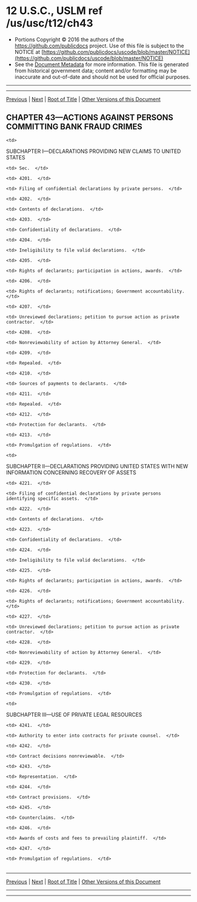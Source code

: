 ---
---

# 12 U.S.C., USLM ref /us/usc/t12/ch43

* Portions Copyright © 2016 the authors of the https://github.com/publicdocs project.
  Use of this file is subject to the NOTICE at [https://github.com/publicdocs/uscode/blob/master/NOTICE](https://github.com/publicdocs/uscode/blob/master/NOTICE)
* See the [Document Metadata](././../../../..//README.md) for more information.
  This file is generated from historical government data; content and/or formatting may be inaccurate and out-of-date and should not be used for official purposes.

----------
----------

[Previous](./../../../..//us/usc/t12/ch42/schII/m__us_usc_t12_s4147.md) | [Next](./../../../..//us/usc/t12/ch43/schI/m__us_usc_t12_ch43_schI.md) | [Root of Title](./../../../../) | [Other Versions of this Document](https://publicdocs.github.io/go/links?ns=uslm&ref=%2Fus%2Fusc%2Ft12%2Fch43)

## CHAPTER 43—ACTIONS AGAINST PERSONS COMMITTING BANK FRAUD CRIMES

<table>

  <tr>

    <td> 

SUBCHAPTER I—DECLARATIONS PROVIDING NEW CLAIMS TO UNITED STATES  </td>

  </tr>

  <tr>

    <td> Sec.  </td>

  </tr>

  <tr>

    <td> 4201.  </td>

    <td> Filing of confidential declarations by private persons.  </td>

  </tr>

  <tr>

    <td> 4202.  </td>

    <td> Contents of declarations.  </td>

  </tr>

  <tr>

    <td> 4203.  </td>

    <td> Confidentiality of declarations.  </td>

  </tr>

  <tr>

    <td> 4204.  </td>

    <td> Ineligibility to file valid declarations.  </td>

  </tr>

  <tr>

    <td> 4205.  </td>

    <td> Rights of declarants; participation in actions, awards.  </td>

  </tr>

  <tr>

    <td> 4206.  </td>

    <td> Rights of declarants; notifications; Government accountability.  </td>

  </tr>

  <tr>

    <td> 4207.  </td>

    <td> Unreviewed declarations; petition to pursue action as private contractor.  </td>

  </tr>

  <tr>

    <td> 4208.  </td>

    <td> Nonreviewability of action by Attorney General.  </td>

  </tr>

  <tr>

    <td> 4209.  </td>

    <td> Repealed.  </td>

  </tr>

  <tr>

    <td> 4210.  </td>

    <td> Sources of payments to declarants.  </td>

  </tr>

  <tr>

    <td> 4211.  </td>

    <td> Repealed.  </td>

  </tr>

  <tr>

    <td> 4212.  </td>

    <td> Protection for declarants.  </td>

  </tr>

  <tr>

    <td> 4213.  </td>

    <td> Promulgation of regulations.  </td>

  </tr>

  <tr>

    <td> 

SUBCHAPTER II—DECLARATIONS PROVIDING UNITED STATES WITH NEW INFORMATION CONCERNING RECOVERY OF ASSETS  </td>

  </tr>

  <tr>

    <td> 4221.  </td>

    <td> Filing of confidential declarations by private persons identifying specific assets.  </td>

  </tr>

  <tr>

    <td> 4222.  </td>

    <td> Contents of declarations.  </td>

  </tr>

  <tr>

    <td> 4223.  </td>

    <td> Confidentiality of declarations.  </td>

  </tr>

  <tr>

    <td> 4224.  </td>

    <td> Ineligibility to file valid declarations.  </td>

  </tr>

  <tr>

    <td> 4225.  </td>

    <td> Rights of declarants; participation in actions, awards.  </td>

  </tr>

  <tr>

    <td> 4226.  </td>

    <td> Rights of declarants; notifications; Government accountability.  </td>

  </tr>

  <tr>

    <td> 4227.  </td>

    <td> Unreviewed declarations; petition to pursue action as private contractor.  </td>

  </tr>

  <tr>

    <td> 4228.  </td>

    <td> Nonreviewability of action by Attorney General.  </td>

  </tr>

  <tr>

    <td> 4229.  </td>

    <td> Protection for declarants.  </td>

  </tr>

  <tr>

    <td> 4230.  </td>

    <td> Promulgation of regulations.  </td>

  </tr>

  <tr>

    <td> 

SUBCHAPTER III—USE OF PRIVATE LEGAL RESOURCES  </td>

  </tr>

  <tr>

    <td> 4241.  </td>

    <td> Authority to enter into contracts for private counsel.  </td>

  </tr>

  <tr>

    <td> 4242.  </td>

    <td> Contract decisions nonreviewable.  </td>

  </tr>

  <tr>

    <td> 4243.  </td>

    <td> Representation.  </td>

  </tr>

  <tr>

    <td> 4244.  </td>

    <td> Contract provisions.  </td>

  </tr>

  <tr>

    <td> 4245.  </td>

    <td> Counterclaims.  </td>

  </tr>

  <tr>

    <td> 4246.  </td>

    <td> Awards of costs and fees to prevailing plaintiff.  </td>

  </tr>

  <tr>

    <td> 4247.  </td>

    <td> Promulgation of regulations.  </td>

  </tr>

</table>

----------

[Previous](./../../../..//us/usc/t12/ch42/schII/m__us_usc_t12_s4147.md) | [Next](./../../../..//us/usc/t12/ch43/schI/m__us_usc_t12_ch43_schI.md) | [Root of Title](./../../../../) | [Other Versions of this Document](https://publicdocs.github.io/go/links?ns=uslm&ref=%2Fus%2Fusc%2Ft12%2Fch43)

----------
----------



